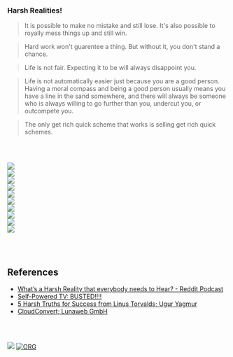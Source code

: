 ### Harsh Realities!

> It is possible to make no mistake and still lose. It's also possible to royally mess things up and still win.

> Hard work won't guarentee a thing. But without it, you don't stand a chance.

> Life is not fair. Expecting it to be will always disappoint you.

> Life is not automatically easier just because you are a good person. Having a moral compass and being a good person usually means you have a line in the sand somewhere, and there will always be someone who is always willing to go further than you, undercut you, or outcompete you.

> The only get rich quick scheme that works is selling get rich quick schemes.

<br>
<br>

[![](https://i.imgur.com/uDKXyyr.jpg)][linus01]<br>
[![](https://i.imgur.com/hdmsJH0.png)][linus01]<br>
[![](https://i.imgur.com/br6HDC4.jpg)][linus01]<br>
[![](https://i.imgur.com/38quId8.jpg)][linus01]<br>
[![](https://i.imgur.com/mymWe4w.jpg)][linus01]<br>
[![](https://i.imgur.com/IVmCTNN.jpg)][linus01]<br>
[![](https://i.imgur.com/KnfC2IZ.jpg)][linus01]<br>
[![](https://i.imgur.com/HtgxT6R.jpg)][linus01]<br>
[![](https://i.imgur.com/MXJaVp6.jpg)][linus01]<br>
[![](https://i.imgur.com/dEK5mYu.jpg)][linus01]<br>

[linus01]: https://medium.com/codex/5-harsh-truths-from-linus-torvalds-406ab20cea02

<br>
<br>


## References

- [What’s a Harsh Reality that everybody needs to Hear? - Reddit Podcast](https://www.youtube.com/watch?v=A2yCqxkdkYo)
- [Self-Powered TV: BUSTED!!!!](https://www.youtube.com/watch?v=jRJvUGwbN3c)
- [5 Harsh Truths for Success from Linus Torvalds; Ugur Yagmur](https://medium.com/codex/5-harsh-truths-from-linus-torvalds-406ab20cea02)
- [CloudConvert; Lunaweb GmbH](https://cloudconvert.com)

<br>
<br>


[![](https://img.youtube.com/vi/UpZFr-YClhQ/maxresdefault.jpg)](https://www.youtube.com/watch?v=UpZFr-YClhQ)
[![ORG](https://img.shields.io/badge/org-wolfram77-green?logo=Org)](https://wolfram77.github.io)
